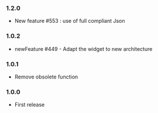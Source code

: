 ### 1.2.0
* New feature #553 : use of full compliant Json

### 1.0.2
* newFeature #449 - Adapt the widget to new architecture

### 1.0.1
* Remove obsolete function

### 1.0.0
* First release